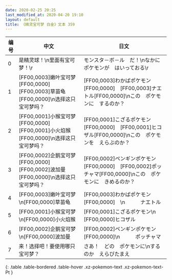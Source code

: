 ```yaml
---
date: 2020-02-25 20:25
last_modified_at: 2020-04-20 19:10
layout: default
title: 《精灵宝可梦 白金》文本 359
---
```

| 编号 | 中文 | 日文 |
| ---- | ---- | ---- |
| 0 | 是精灵球！\n里面有宝可梦！\r | モンスタ－ボ－ル　だ！\nなかに　ポケモンが　はいっておる\r |
| 1 | [FF00,0003]嫩叶宝可梦[FF00,0000][FF00,0003]草苗龟[FF00,0000]\n选择这只宝可梦吗？ | [FF00,0003]わかばポケモン[FF00,0000]　[FF00,0003]ナエトル[FF00,0000]\nこの　ポケモンに　するのか？ |
| 2 | [FF00,0001]小猴宝可梦[FF00,0000][FF00,0001]小火焰猴[FF00,0000]\n选择这只宝可梦吗？ | [FF00,0001]こざるポケモン[FF00,0000]　[FF00,0001]ヒコザル[FF00,0000]\nこの　ポケモンを　えらぶのか？ |
| 3 | [FF00,0002]企鹅宝可梦[FF00,0000][FF00,0002]波加曼[FF00,0000]\n选择这只宝可梦吗？ | [FF00,0002]ペンギンポケモン[FF00,0000]　[FF00,0002]ポッチャマ[FF00,0000]\nこの　ポケモンに　きめるのか？ |
| 4 | [FF00,0003]嫩叶宝可梦\n[FF00,0000]草苗龟 | [FF00,0003]わかばポケモン[FF00,0000]　\n　　　ナエトル |
| 5 | [FF00,0001]小猴宝可梦\n[FF00,0000]小火焰猴 | [FF00,0001]こざるポケモン\n　　　[FF00,0000]ヒコザル |
| 6 | [FF00,0002]企鹅宝可梦\n[FF00,0000]波加曼 | [FF00,0002]ペンギンポケモン[FF00,0000]\n　　　ポッチャマ |
| 7 | 来！选择吧！要使用哪只宝可梦？ | さあ！　どの　ポケモンに\nするのか　えらびたまえ |
{: .table .table-bordered .table-hover .xz-pokemon-text .xz-pokemon-text-Pt }